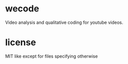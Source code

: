 # wecode

Video analysis and qualitative coding for youtube videos.

# license

MIT like except for files specifying otherwise
